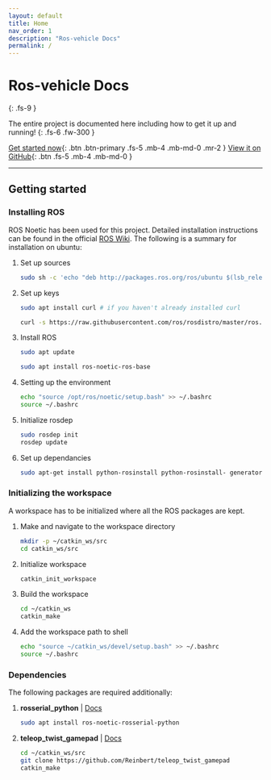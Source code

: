 ```yaml
---
layout: default
title: Home
nav_order: 1
description: "Ros-vehicle Docs"
permalink: /
---
```


# Ros-vehicle Docs
{: .fs-9 }

The entire project is documented here including how to get it up and running!
{: .fs-6 .fw-300 }

[Get started now](#getting-started){: .btn .btn-primary .fs-5 .mb-4 .mb-md-0 .mr-2 } [View it on GitHub](https://github.com/mubarizahmed/ros-vehicle){: .btn .fs-5 .mb-4 .mb-md-0 }

---

## Getting started

### Installing ROS
  ROS Noetic has been used for this project. Detailed installation instructions can be found in the official [ROS Wiki](http://wiki.ros.org/noetic/Installation). The following is a summary for installation on ubuntu:

  1. Set up sources

      ```sh
      sudo sh -c 'echo "deb http://packages.ros.org/ros/ubuntu $(lsb_release -sc) main" > /etc/apt/sources.list.d/ros-latest.list'
      ```
  2. Set up keys

      ```sh
      sudo apt install curl # if you haven't already installed curl

      curl -s https://raw.githubusercontent.com/ros/rosdistro/master/ros.asc | sudo apt-key add -
      ```

  3. Install ROS

      ```sh
      sudo apt update

      sudo apt install ros-noetic-ros-base
      ```

  4. Setting up the environment
      ```sh
      echo "source /opt/ros/noetic/setup.bash" >> ~/.bashrc
      source ~/.bashrc
      ```
  5. Initialize rosdep
      ```sh
      sudo rosdep init
      rosdep update
      ```
  6. Set up dependancies
      ```sh
      sudo apt-get install python-rosinstall python-rosinstall- generator python-wstool build-essential
      ```
### Initializing the workspace
  A workspace has to be initialized where all the ROS packages are kept.

  1. Make and navigate to the workspace directory
      ```sh
      mkdir -p ~/catkin_ws/src
      cd catkin_ws/src
      ```
  2. Initialize workspace
      ```sh
      catkin_init_workspace
      ```
  3. Build the workspace
      ```sh
      cd ~/catkin_ws
      catkin_make
      ```
  3. Add the workspace path to shell
      ```sh
      echo "source ~/catkin_ws/devel/setup.bash" >> ~/.bashrc
      source ~/.bashrc
      ```
### Dependencies
  The following packages are required additionally:

  1. **rosserial_python** | [Docs](http://wiki.ros.org/rosserial_python)
      ```sh
      sudo apt install ros-noetic-rosserial-python
      ```
  2. **teleop_twist_gamepad** | [Docs](https://github.com/Reinbert/teleop_twist_gamepad)
      ```sh
      cd ~/catkin_ws/src
      git clone https://github.com/Reinbert/teleop_twist_gamepad
      catkin_make
      ```
